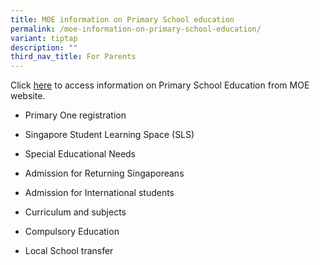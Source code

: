 ```yaml
---
title: MOE information on Primary School education
permalink: /moe-information-on-primary-school-education/
variant: tiptap
description: ""
third_nav_title: For Parents
---
```

<p>Click <a href="https://www.moe.gov.sg/primary" rel="noopener nofollow" target="_blank">here</a> to
access information on Primary School Education from MOE website.</p>
<ul data-tight="true" class="tight">
<li>
<p>Primary One registration</p>
</li>
<li>
<p>Singapore Student Learning Space (SLS)</p>
</li>
<li>
<p>Special Educational Needs</p>
</li>
<li>
<p>Admission for Returning Singaporeans</p>
</li>
<li>
<p>Admission for International students</p>
</li>
<li>
<p>Curriculum and subjects</p>
</li>
<li>
<p>Compulsory Education</p>
</li>
<li>
<p>Local School transfer</p>
</li>
</ul>
<p></p>